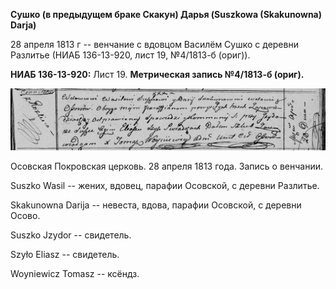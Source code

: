 **Сушко (в предыдущем браке Скакун) Дарья (Suszkowa (Skakunowna)
Darja)**

28 апреля 1813 г -- венчание с вдовцом Василём Сушко с деревни Разлитье
(НИАБ 136-13-920, лист 19, №4/1813-б (ориг)).

**НИАБ 136-13-920:** Лист 19. **Метрическая запись №4/1813-б (ориг).**

![](./media/d3c5f7fef59c27f1f88841fdd7d931a2816d93b3.png)

Осовская Покровская церковь. 28 апреля 1813 года. Запись о венчании.

Suszko Wasil -- жених, вдовец, парафии Осовской, с деревни Разлитье.

Skakunowna Darija -- невеста, вдова, парафии Осовской, с деревни Осово.

Suszko Jzydor -- свидетель.

Szyło Eliasz -- свидетель.

Woyniewicz Tomasz -- ксёндз.
